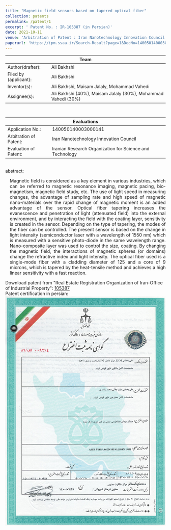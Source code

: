 ```yaml
---
title: "Magnetic field sensors based on tapered optical fiber"
collection: patents
permalink: /patent/1
excerpt: ' Patent No. : IR-105387 (in Persian)'
date: 2021-10-11
venue: 'Arbitration of Patent : Iran Nanotechnology Innovation Council'
paperurl: 'https://ipm.ssaa.ir/Search-Result?page=1&DecNo=140050140003000141&RN=105387'
---
```

<table>
  <tr>
    <th colspan="2" style="text-align:center; border-bottom-style:solid; border-bottom-width:0.1em;">Team</th>
  </tr>
  <tr>
    <td>Author(drafter):</td>
    <td>Ali Bakhshi</td>
  </tr>
  <tr>
    <td>Filed by (applicant):</td>
    <td>Ali Bakhshi</td>
  </tr>
  <tr>
    <td>Inventor(s):</td>
    <td>Ali Bakhshi, Maisam Jalaly, Mohammad Vahedi</td>
  </tr>
  <tr>
    <td>Assignee(s):</td>
    <td>Ali Bakhshi (40%), Maisam Jalaly (30%), Mohammad Vahedi (30%)</td>
  </tr>
</table>
<br>
<table>
  <tr>
    <th colspan="2" style="text-align:center; border-bottom-style:solid; border-bottom-width:0.1em;">Evaluations</th>
  </tr>
  <tr>
    <td>Application No.:</td>
    <td>140050140003000141</td>
  </tr>
  <tr>
    <td>Arbitration of Patent:</td>
    <td>Iran Nanotechnology Innovation Council</td>
  </tr>
  <tr>
    <td>Evaluation of Patent:</td>
    <td>Iranian Research Organization for Science and Technology</td>
  </tr>
</table>
<br>
abstract:<br>
<p align="justify" style="padding-left: 1em">Magnetic field is considered as a key element in various industries, which can be referred to magnetic resonance imaging, magnetic pacing, bio-magnetism,
magnetic field study, etc. The use of light speed in measuring changes, the advantage of sampling rate and high speed of magnetic nano-materials over 
the rapid change of magnetic moment is an added advantage of the sensor. Optical fiber tapering increases the evanescence and penetration of light 
(attenuated field) into the external environment, and by interacting the field with the coating layer, sensitivity is created in the sensor. 
Depending on the type of tapering, the modes of the fiber can be controlled. The present sensor is based on the change in light intensity 
(semiconductor laser with a wavelength of 1550 nm) which is measured with a sensitive photo-diode in the same wavelength range. 
Nano-composite layer was used to control the size, coating. By changing the magnetic field, the interactions of magnetic spheres (or domains) 
change the refractive index and light intensity. The optical fiber used is a single-mode fiber with a cladding diameter of 125 and a core of 9 microns, 
which is tapered by the heat-tensile method and achieves a high linear sensitivity with a fast reaction. <p>

Download patent from "Real Estate Registration Organization of Iran-Office of Industrial Property": <a href="https://ipm.ssaa.ir/Search-Result?page=1&DecNo=140050140003000141&RN=105387">105387</a><br>
Patent certification in persian: 
 ![patentCert105387.jpg](/files/patents/patentCert105387.jpg)
